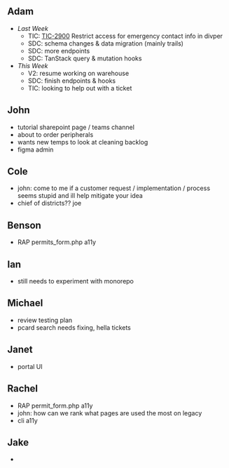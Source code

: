 ## Adam
- *Last Week*
	- TIC: [TIC-2900](https://ncparks-dbteam.atlassian.net/jira/servicedesk/projects/TIC/queues/custom/19/TIC-2900) Restrict access for emergency contact info in divper
	- SDC: schema changes & data migration (mainly trails)
	- SDC: more endpoints
	- SDC: TanStack query & mutation hooks
- *This Week*
	- V2: resume working on warehouse
	- SDC: finish endpoints & hooks
	- TIC: looking to help out with a ticket

## John
- tutorial sharepoint page / teams channel
- about to order peripherals
- wants new temps to look at cleaning backlog
- figma admin

## Cole
- john: come to me if a customer request / implementation / process seems stupid and ill help mitigate your idea
- chief of districts?? joe

## Benson
- RAP permits_form.php a11y

## Ian
- still needs to experiment with monorepo

## Michael
- review testing plan
- pcard search needs fixing, hella tickets

## Janet
- portal UI

## Rachel
- RAP permit_form.php a11y
- john: how can we rank what pages are used the most on legacy
- cli a11y

## Jake
- 